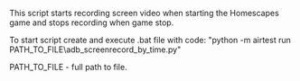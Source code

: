 This script starts recording screen video when starting the Homescapes game and stops recording when game stop.

To start script create and execute .bat file with code:
"python -m airtest run PATH_TO_FILE\adb_screenrecord_by_time.py"

PATH_TO_FILE - full path to file.